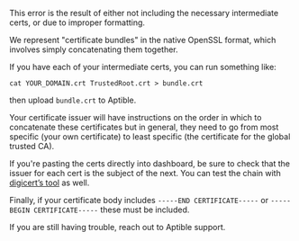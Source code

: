 This error is the result of either not including the necessary intermediate certs, or due to improper formatting.

We represent "certificate bundles" in the native OpenSSL format, which involves simply concatenating them together.

If you have each of your intermediate certs, you can run something like:

    cat YOUR_DOMAIN.crt TrustedRoot.crt > bundle.crt

then upload `bundle.crt` to Aptible. 

Your certificate issuer will have instructions on the order in which to concatenate these certificates but in general, they need to go from most specific (your own certificate) to least specific (the certificate for the global trusted CA).

If you're pasting the certs directly into dashboard, be sure to check that the issuer for each cert is the subject of the next. You can test the chain with [digicert’s tool](https://www.digicert.com/help/) as well. 

Finally, if your certificate body includes `-----END CERTIFICATE-----` or `-----BEGIN CERTIFICATE-----` these must be included.  


If you are still having trouble, reach out to Aptible support. 

